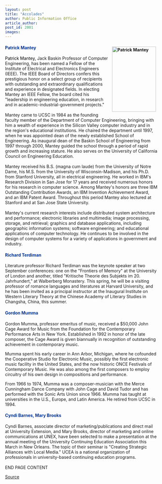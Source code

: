 ```yaml
---
layout: post
title: "Accolades"
author: Public Information Office
article_author: 
post_id: 2001
images:
---
```


<h4>
  <img align="right" alt="Patrick Mantey" border="0" height="215" hspace="5" src="../art/mantey_pat.c.jpg" vspace="5" width="145"><font color="#003399"><b>Patrick Mantey</b></font>
</h4>
<p>
  <font color="#000000">Patrick Mantey,</font> Jack Baskin Professor of Computer Engineering, has been named a Fellow of the Institute of Electrical and Electronics Engineers (IEEE). The IEEE Board of Directors confers this prestigious honor on a select group of recipients with outstanding and extraordinary qualifications and experience in designated fields. In electing Mantey an IEEE Fellow, the board cited his "leadership in engineering education, in research and in academic-industrial-government projects."<br>
  <br>
  Mantey came to UCSC in 1984 as the founding faculty member of the Department of Computer Engineering, bringing with him a wealth of experience in the Silicon Valley computer industry and in the region's educational institutions. He chaired the department until 1997, when he was appointed dean of the newly established School of Engineering. As inaugural dean of the Baskin School of Engineering from 1997 through 2000, Mantey guided the school through a period of rapid growth and increasing stature. He also serves on the University of California Council on Engineering Education.<br>
  <br>
  Mantey received his B.S. (magna cum laude) from the University of Notre Dame, his M.S. from the University of Wisconsin-Madison, and his Ph.D. from Stanford University, all in electrical engineering. He worked in IBM's Research Division in San Jose for 17 years and received numerous honors for his research in computer science. Among Mantey's honors are three IBM Outstanding Contribution Awards, an IBM Invention Achievement Award, and an IBM Patent Award. Throughout this period Mantey also lectured at Stanford and at San Jose State University.<br>
  <br>
  Mantey's current research interests include distributed system architecture and performance; electronic libraries and multimedia; image processing, storage, and retrieval; graphics and database applications, including geographic information systems; software engineering; and educational applications of computer technology. He continues to be involved in the design of computer systems for a variety of applications in government and industry.
</p>
<h4>
  <font color="#003399">Richard Terdiman</font>
</h4>
<p>
  Literature professor Richard Terdiman was the keynote speaker at two September conferences: one on the "Frontiers of Memory" at the University of London and another, titled "Kritische Theorie des Subjekts im 20. Jahrhundert," at Walberberg Monastery. This spring, he will be a visiting professor of romance languages and literatures at Harvard University, and he has been invited as a principal instructor at the Inaugural Institute on Western Literary Theory at the Chinese Academy of Literary Studies in Changsha, China, this summer.
</p>
<h4>
  <font color="#003399">Gordon Mumma</font>
</h4>
<p>
  Gordon Mumma, professor emeritus of music, received a $50,000 John Cage Award for Music from the Foundation for the Contemporary Performance Arts in New York. Established in 1992 in honor of the late composer, the Cage Award is given biannually in recognition of outstanding achievement in contemporary music.
</p>
<p>
  Mumma spent his early career in Ann Arbor, Michigan, where he cofounded the Cooperative Studio for Electronic Music, possibly the first electronic music facility in the United States, and the now historic ONCE Festivals of Contemporary Music. He was also among the first composers to employ circuitry of his own design in compositions and performance.
</p>
<p>
  From 1966 to 1974, Mumma was a composer-musician with the Merce Cunningham Dance Company with John Cage and David Tudor and has performed with the Sonic Arts Union since 1966. Mumma has taught at universities in the U.S., Europe, and Latin America. He retired from UCSC in 1994.
</p>
<h4>
  <font color="#003399">Cyndi Barnes, Mary Brooks</font>
</h4>
<p>
  Cyndi Barnes, associate director of marketing/publications and direct mail at University Extension, and Mary Brooks, director of marketing and online communications at UNEX, have been selected to make a presentation at the annual meeting of the University Continuing Education Association this March in New Orleans. The topic of their seminar is "Creating Strategic Alliances with Local Media." UCEA is a national organization of professionals in university-based continuing education programs.<br>
  <br>
  END PAGE CONTENT
</p>
<p><a href="http://www1.ucsc.edu/currents/00-01/01-01/accolades.html" title="Permalink to accolades">Source</a></p>
